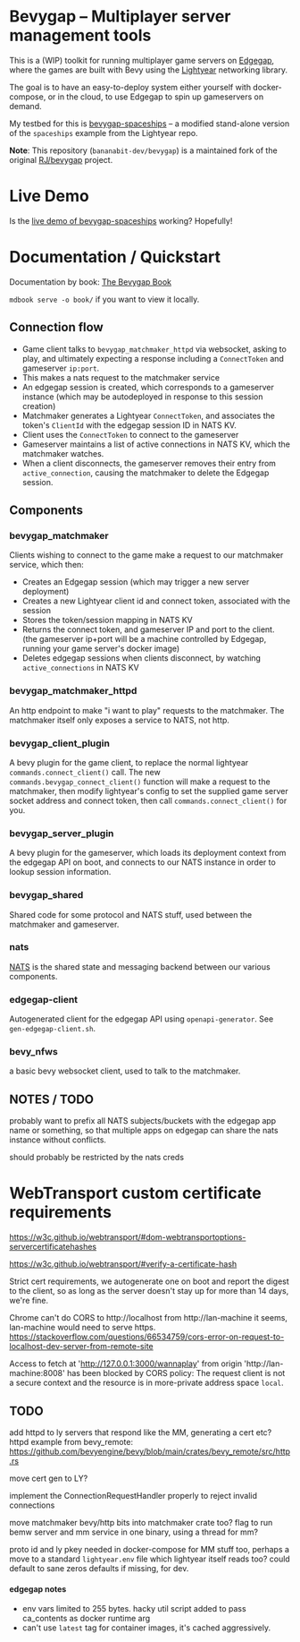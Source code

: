 # Bevygap – Multiplayer server management tools

This is a (WIP) toolkit for running multiplayer game servers on [Edgegap](https://edgegap.com), where the games are
built with Bevy using the [Lightyear](https://crates.io/crates/lightyear) networking library.

The goal is to have an easy-to-deploy system either yourself with docker-compose, or in the cloud,
to use Edgegap to spin up gameservers on demand. 

My testbed for this is [bevygap-spaceships](https://github.com/RJ/bevygap-spaceships) – a modified
stand-alone version of the `spaceships` example from the Lightyear repo.

**Note**: This repository (`bananabit-dev/bevygap`) is a maintained fork of the original [RJ/bevygap](https://github.com/RJ/bevygap) project.

# Live Demo

Is the [live demo of bevygap-spaceships](https://game.metabrew.com/bevygap-spaceships/) working? Hopefully!

# Documentation / Quickstart

Documentation by book: [The Bevygap Book](https://bananabit-dev.github.io/bevygap/)

`mdbook serve -o book/` if you want to view it locally.


## Connection flow

* Game client talks to `bevygap_matchmaker_httpd` via websocket, asking to play, and ultimately expecting a response including a `ConnectToken` and gameserver `ip:port`.
* This makes a nats request to the matchmaker service
* An edgegap session is created, which corresponds to a gameserver instance (which may be autodeployed in response to this session creation)
* Matchmaker generates a Lightyear `ConnectToken`, and associates the token's `ClientId` with the edgegap session ID in NATS KV.
* Client uses the `ConnectToken` to connect to the gameserver
* Gameserver maintains a list of active connections in NATS KV, which the matchmaker watches.
* When a client disconnects, the gameserver removes their entry from `active_connection`, causing the matchmaker to delete the Edgegap session.

## Components

### bevygap_matchmaker

Clients wishing to connect to the game make a request to our matchmaker service, which then:

* Creates an Edgegap session (which may trigger a new server deployment)
* Creates a new Lightyear client id and connect token, associated with the session
* Stores the token/session mapping in NATS KV
* Returns the connect token, and gameserver IP and port to the client.
  (the gameserver ip+port will be a machine controlled by Edgegap, running your game server's docker image)
* Deletes edgegap sessions when clients disconnect, by watching `active_connections` in NATS KV

### bevygap_matchmaker_httpd

An http endpoint to make "i want to play" requests to the matchmaker.
The matchmaker itself only exposes a service to NATS, not http.

### bevygap_client_plugin

A bevy plugin for the game client, to replace the normal lightyear `commands.connect_client()` call.
The new `commands.bevygap_connect_client()` function will make a request to the matchmaker, then modify lightyear's config to set the supplied
game server socket address and connect token, then call `commands.connect_client()` for you.

### bevygap_server_plugin

A bevy plugin for the gameserver, which loads its deployment context from the edgegap API on boot,
and connects to our NATS instance in order to lookup session information. 

### bevygap_shared

Shared code for some protocol and NATS stuff, used between the matchmaker and gameserver.

### nats

[NATS](https://nats.io/) is the shared state and messaging backend between our various components.

### edgegap-client

Autogenerated client for the edgegap API using `openapi-generator`. See `gen-edgegap-client.sh`.

### bevy_nfws

a basic bevy websocket client, used to talk to the matchmaker.

## NOTES / TODO

probably want to prefix all NATS subjects/buckets with the edgegap app name or something, so that
multiple apps on edgegap can share the nats instance without conflicts.

should probably be restricted by the nats creds

# WebTransport custom certificate requirements

https://w3c.github.io/webtransport/#dom-webtransportoptions-servercertificatehashes

https://w3c.github.io/webtransport/#verify-a-certificate-hash

Strict cert requirements, we autogenerate one on boot and report the digest to the client, so
as long as the server doesn't stay up for more than 14 days, we're fine.

Chrome can't do CORS to http://localhost from http://lan-machine it seems, lan-machine would need to serve https.
https://stackoverflow.com/questions/66534759/cors-error-on-request-to-localhost-dev-server-from-remote-site

Access to fetch at 'http://127.0.0.1:3000/wannaplay' from origin 'http://lan-machine:8008' has been blocked by CORS policy: The request client is not a secure context and the resource is in more-private address space `local`.

## TODO

add httpd to ly servers that respond like the MM, generating a cert etc?
httpd example from bevy_remote:
https://github.com/bevyengine/bevy/blob/main/crates/bevy_remote/src/http.rs

move cert gen to LY?

implement the ConnectionRequestHandler properly to reject invalid connections

move matchmaker bevy/http bits into matchmaker crate too? flag to run bemw server and mm service in one binary, using a thread for mm?

proto id and ly pkey needed in docker-compose for MM stuff too, perhaps a move to a standard `lightyear.env` file which lightyear itself reads too? could default to sane zeros defaults if missing, for dev.

#### edgegap notes

* env vars limited to 255 bytes. hacky util script added to pass ca_contents as docker runtime arg
* can't use `latest` tag for container images, it's cached aggressively.

